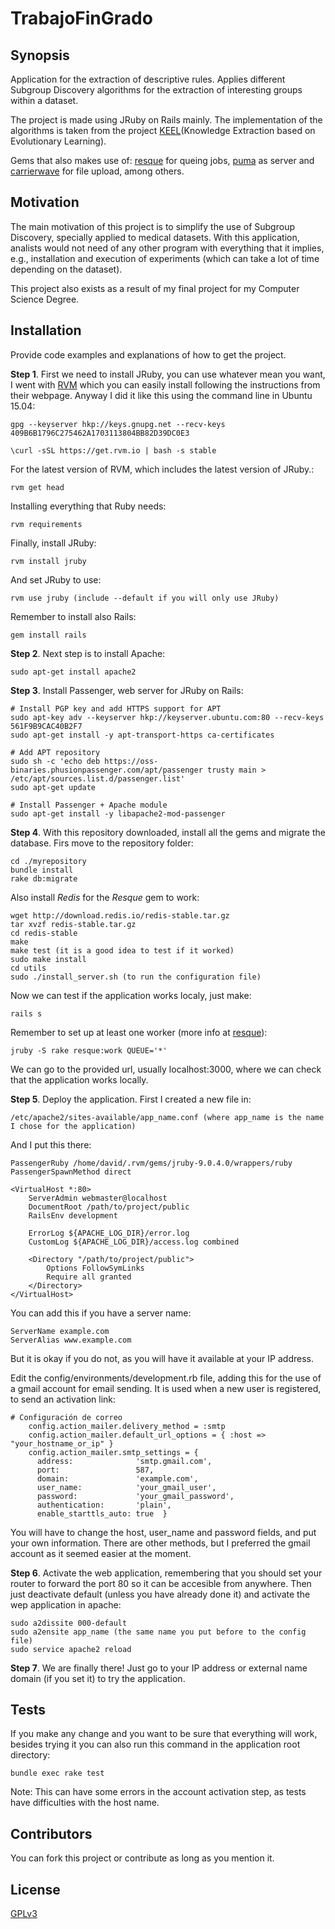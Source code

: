 # TrabajoFinGrado

## Synopsis

Application for the extraction of descriptive rules. Applies different Subgroup Discovery algorithms for the extraction of interesting groups within a dataset.

The project is made using JRuby on Rails mainly. The implementation of the algorithms is taken from the project [KEEL](http://www.keel.es/)(Knowledge Extraction based on Evolutionary Learning).

Gems that also makes use of: [resque](https://github.com/resque/resque) for queing jobs, [puma](http://puma.io/) as server and [carrierwave](https://github.com/carrierwaveuploader/carrierwave) for file upload, among others.

## Motivation

The main motivation of this project is to simplify the use of Subgroup Discovery, specially applied to medical datasets. With this application, analists would not need of any other program with everything that it implies, e.g., installation and execution of experiments (which can take a lot of time depending on the dataset).

This project also exists as a result of my final project for my Computer Science Degree.

## Installation

Provide code examples and explanations of how to get the project.

**Step 1**. First we need to install JRuby, you can use whatever mean you want, I went with [RVM](https://rvm.io/) which you can easily install following the instructions from their webpage. Anyway I did it like this using the command line in Ubuntu 15.04:
```
gpg --keyserver hkp://keys.gnupg.net --recv-keys 409B6B1796C275462A1703113804BB82D39DC0E3
```
```
\curl -sSL https://get.rvm.io | bash -s stable
```
For the latest version of RVM, which includes the latest version of JRuby.:
```
rvm get head
```
Installing everything that Ruby needs:
```
rvm requirements
```
Finally, install JRuby:
```
rvm install jruby
```
And set JRuby to use:
```
rvm use jruby (include --default if you will only use JRuby)
```
Remember to install also Rails:
```
gem install rails
```

**Step 2**. Next step is to install Apache:
```
sudo apt-get install apache2
```

**Step 3**. Install Passenger, web server for JRuby on Rails:
```
# Install PGP key and add HTTPS support for APT
sudo apt-key adv --keyserver hkp://keyserver.ubuntu.com:80 --recv-keys 561F9B9CAC40B2F7
sudo apt-get install -y apt-transport-https ca-certificates

# Add APT repository
sudo sh -c 'echo deb https://oss-binaries.phusionpassenger.com/apt/passenger trusty main > /etc/apt/sources.list.d/passenger.list'
sudo apt-get update

# Install Passenger + Apache module
sudo apt-get install -y libapache2-mod-passenger
```

**Step 4**. With this repository downloaded, install all the gems and migrate the database. Firs move to the repository folder:
```
cd ./myrepository
bundle install
rake db:migrate
```
Also install *Redis* for the *Resque* gem to work:
```
wget http://download.redis.io/redis-stable.tar.gz
tar xvzf redis-stable.tar.gz
cd redis-stable
make
make test (it is a good idea to test if it worked)
sudo make install
cd utils
sudo ./install_server.sh (to run the configuration file)
```

Now we can test if the application works localy, just make:
```
rails s
```
Remember to set up at least one worker (more info at [resque](https://github.com/resque/resque)):
```
jruby -S rake resque:work QUEUE='*'
```

We can go to the provided url, usually localhost:3000, where we can check that the application works locally.

**Step 5**. Deploy the application. First I created a new file in:
```
/etc/apache2/sites-available/app_name.conf (where app_name is the name I chose for the application)
```
And I put this there:
```
PassengerRuby /home/david/.rvm/gems/jruby-9.0.4.0/wrappers/ruby
PassengerSpawnMethod direct

<VirtualHost *:80>
	ServerAdmin webmaster@localhost
	DocumentRoot /path/to/project/public
	RailsEnv development

	ErrorLog ${APACHE_LOG_DIR}/error.log
	CustomLog ${APACHE_LOG_DIR}/access.log combined

	<Directory "/path/to/project/public">
		Options FollowSymLinks
		Require all granted
	</Directory>
</VirtualHost>
```
You can add this if you have a server name:
```
ServerName example.com
ServerAlias www.example.com
```
But it is okay if you do not, as you will have it available at your IP address.

Edit the config/environments/development.rb file, adding this for the use of a gmail account for email sending. It is used when a new user is registered, to send an activation link:
```
# Configuración de correo
    config.action_mailer.delivery_method = :smtp
    config.action_mailer.default_url_options = { :host => "your_hostname_or_ip" }
    config.action_mailer.smtp_settings = {
      address:              'smtp.gmail.com',
      port:                 587,
      domain:               'example.com',
      user_name:            'your_gmail_user',
      password:             'your_gmail_password',
      authentication:       'plain',
      enable_starttls_auto: true  }
```
You will have to change the host, user_name and password fields, and put your own information. There are other methods, but I preferred the gmail account as it seemed easier at the moment.

**Step 6**. Activate the web application, remembering that you should set your router to forward the port 80 so it can be accesible from anywhere. Then just deactivate default (unless you have already done it) and activate the wep application in apache:
```
sudo a2dissite 000-default
sudo a2ensite app_name (the same name you put before to the config file)
sudo service apache2 reload
```

**Step 7**. We are finally there! Just go to your IP address or external name domain (if you set it) to try the application.

## Tests

If you make any change and you want to be sure that everything will work, besides trying it you can also run this command in the application root directory:
```
bundle exec rake test
```
Note: This can have some errors in the account activation step, as tests have difficulties with the host name.

## Contributors

You can fork this project or contribute as long as you mention it.

## License

[GPLv3](http://www.gnu.org/licenses/licenses.html#GPL)
